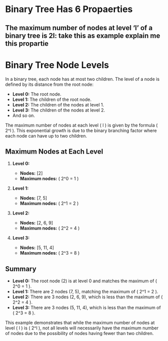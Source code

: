 # Binary Tree Has 6 Propaerties

## The maximum number of nodes at level ‘l’ of a binary tree is 2l:    take this as example explain me this propartie

# Binary Tree Node Levels

In a binary tree, each node has at most two children. The level of a node is defined by its distance from the root node:

- **Level 0:** The root node.
- **Level 1:** The children of the root node.
- **Level 2:** The children of the nodes at level 1.
- **Level 3:** The children of the nodes at level 2.
- And so on.

The maximum number of nodes at each level \( l \) is given by the formula \( 2^l \). This exponential growth is due to the binary branching factor where each node can have up to two children.

## Maximum Nodes at Each Level

1. **Level 0:**
   - **Nodes:** [2]
   - **Maximum nodes:** \( 2^0 = 1 \)

2. **Level 1:**
   - **Nodes:** [7, 5]
   - **Maximum nodes:** \( 2^1 = 2 \)

3. **Level 2:**
   - **Nodes:** [2, 6, 9]
   - **Maximum nodes:** \( 2^2 = 4 \)

4. **Level 3:**
   - **Nodes:** [5, 11, 4]
   - **Maximum nodes:** \( 2^3 = 8 \)

## Summary

- **Level 0:** The root node (2) is at level 0 and matches the maximum of \( 2^0 = 1 \).
- **Level 1:** There are 2 nodes (7, 5), matching the maximum of \( 2^1 = 2 \).
- **Level 2:** There are 3 nodes (2, 6, 9), which is less than the maximum of \( 2^2 = 4 \).
- **Level 3:** There are 3 nodes (5, 11, 4), which is less than the maximum of \( 2^3 = 8 \).

This example demonstrates that while the maximum number of nodes at level \( l \) is \( 2^l \), not all levels will necessarily have the maximum number of nodes due to the possibility of nodes having fewer than two children.
